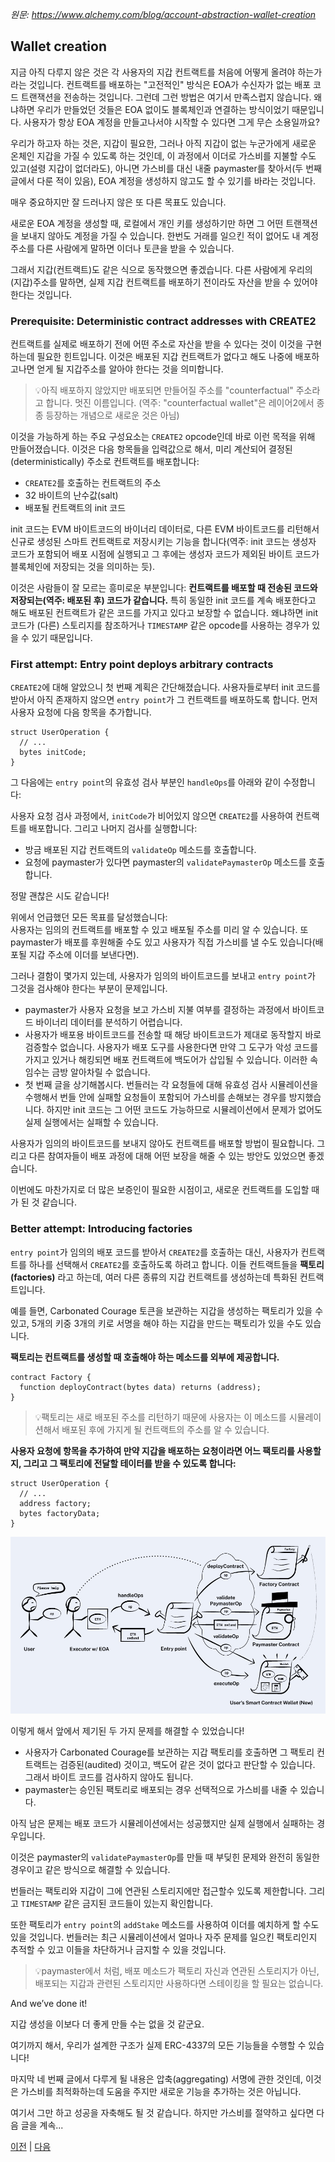 *원문: https://www.alchemy.com/blog/account-abstraction-wallet-creation*

## Wallet creation

지금 아직 다루지 않은 것은 각 사용자의 지갑 컨트랙트를 처음에 어떻게 올려야 하는가라는 것입니다.
컨트랙트를 배포하는 "고전적인" 방식은 EOA가 수신자가 없는 배포 코드 트랜잭션을 전송하는 것입니다. 그런데 그런 방법은 여기서 
만족스럽지 않습니다. 왜냐하면 우리가 만들었던 것들은 EOA 없이도 블록체인과 연결하는 방식이었기 때문입니다. 
사용자가 항상 EOA 계정을 만들고나서야 시작할 수 있다면 그게 무슨 소용일까요? 

우리가 하고자 하는 것은, 지갑이 필요한, 그러나 아직 지갑이 없는 누군가에게 새로운 온체인 지갑을 가질 수 있도록 
하는 것인데, 이 과정에서 이더로 가스비를 지불할 수도 있고(설령 지갑이 없더라도), 아니면 가스비를 대신 내줄 paymaster를 찾아서(두 번째 글에서 다룬 적이 있음), 
EOA 계정을 생성하지 않고도 할 수 있기를 바라는 것입니다.

매우 중요하지만 잘 드러나지 않은 또 다른 목표도 있습니다. 

새로운 EOA 계정을 생성할 때, 로컬에서 개인 키를 생성하기만 하면 그 어떤 트랜잭션을 보내지 않아도 계정을 가질 수 있습니다. 
한번도 거래를 일으킨 적이 없어도 내 계정 주소를 다른 사람에게 말하면 이더나 토큰을 받을 수 있습니다. 

그래서 지갑(컨트랙트)도 같은 식으로 동작했으면 좋겠습니다. 다른 사람에게 우리의 (지갑)주소를 말하면, 실제 지갑 컨트랙트를 배포하기 전이라도 
자산을 받을 수 있어야 한다는 것입니다.

### Prerequisite: Deterministic contract addresses with CREATE2

컨트랙트를 실제로 배포하기 전에 어떤 주소로 자산을 받을 수 있다는 것이 이것을 구현하는데 필요한 힌트입니다. 이것은 배포된 
지갑 컨트랙트가 없다고 해도 나중에 배포하고나면 얻게 될 지갑주소를 알아야 한다는 것을 의미합니다.

>💡아직 배포하지 않았지만 배포되면 만들어질 주소를 "counterfactual" 주소라고 합니다. 멋진 이름입니다.
(역주: "counterfactual wallet"은 레이어2에서 종종 등장하는 개념으로 새로운 것은 아님)

이것을 가능하게 하는 주요 구성요소는 `CREATE2` opcode인데 바로 이런 목적을 위해 만들어졌습니다. 이것은 다음 항목들을 입력값으로 해서, 미리 계산되어 결정된(deterministically) 
주소로 컨트랙트를 배포합니다:

- `CREATE2`를 호출하는 컨트랙트의 주소
- 32 바이트의 난수값(salt)
- 배포될 컨트랙트의 init 코드

init 코드는 EVM 바이트코드의 바이너리 데이터로, 다른 EVM 바이트코드를 리턴해서 신규로 생성된 스마트 컨트랙트로 저장시키는 
기능을 합니다(역주: init 코드는 생성자 코드가 포함되어 배포 시점에 실행되고 그 후에는 생성자 코드가 제외된 바이트 코드가 블록체인에 저장되는 것을 의미하는 듯).

이것은 사람들이 잘 모르는 흥미로운 부분입니다: **컨트랙트를 배포할 때 전송된 코드와 저장되는(역주: 배포된 후) 코드가 같습니다.**
특히 동일한 init 코드를 계속 배포한다고 해도 배포된 컨트랙트가 같은 코드를 가지고 있다고 보장할 수 없습니다. 왜냐하면 init 코드가 (다른) 스토리지를 참조하거나 
`TIMESTAMP` 같은 opcode를 사용하는 경우가 있을 수 있기 때문입니다.

### First attempt: Entry point deploys arbitrary contracts

`CREATE2`에 대해 알았으니 첫 번째 계획은 간단해졌습니다. 사용자들로부터 init 코드를 받아서 아직 존재하지 않으면 `entry point`가 그 컨트랙트를 배포하도록 합니다. 
먼저 사용자 요청에 다음 항목을 추가합니다.

```solidity
struct UserOperation {
  // ...
  bytes initCode;
}
```

그 다음에는 `entry point`의 유효성 검사 부분인 `handleOps`를 아래와 같이 수정합니다:

사용자 요청 검사 과정에서, `initCode`가 비어있지 않으면 `CREATE2`를 사용하여 컨트랙트를 배포합니다. 그리고 나머지 검사를 실행합니다:

- 방금 배포된 지갑 컨트랙트의 `validateOp` 메소드를 호출합니다.
- 요청에 paymaster가 있다면 paymaster의 `validatePaymasterOp` 메소드를 호출합니다. 

정말 괜찮은 시도 같습니다!

위에서 언급했던 모든 목표를 달성했습니다:  
사용자는 임의의 컨트랙트를 배포할 수 있고 배포될 주소를 미리 알 수 있습니다. 또 paymaster가 배포를 후원해줄 수도 
있고 사용자가 직접 가스비를 낼 수도 있습니다(배포될 지갑 주소에 이더를 보낸다면).

그러나 결함이 몇가지 있는데, 사용자가 임의의 바이트코드를 보내고 `entry point`가 그것을 검사해야 한다는 부분이 문제입니다. 

- paymaster가 사용자 요청을 보고 가스비 지불 여부를 결정하는 과정에서 바이트코드 바이너리 데이터를 분석하기 어렵습니다.
- 사용자가 배포용 바이트코드를 전송할 때 해당 바이트코드가 제대로 동작할지 바로 검증할수 없습니다. 사용자가 배포 도구를 사용한다면 
만약 그 도구가 악성 코드를 가지고 있거나 해킹되면 배포 컨트랙트에 백도어가 삽입될 수 있습니다. 이러한 속임수는 금방 알아차릴 수 없습니다. 
- 첫 번째 글을 상기해봅시다. 번들러는 각 요청들에 대해 유효성 검사 시뮬레이션을 수행해서 번들 안에 실패할 요청들이 
포함되어 가스비를 손해보는 경우를 방지했습니다. 하지만 init 코드는 그 어떤 코드도 가능하므로 시뮬레이션에서 문제가 없어도 실제 실행에서는 실패할 수 있습니다.

사용자가 임의의 바이트코드를 보내지 않아도 컨트랙트를 배포할 방법이 필요합니다. 그리고 다른 참여자들이 배포 과정에 대해 
어떤 보장을 해줄 수 있는 방안도 있었으면 좋겠습니다. 

이번에도 마찬가지로 더 많은 보증인이 필요한 시점이고, 새로운 컨트랙트를 도입할 때가 된 것 같습니다.

### Better attempt: Introducing factories

`entry point`가 임의의 배포 코드를 받아서 `CREATE2`를 호출하는 대신, 사용자가 컨트랙트를 하나를 선택해서 `CREATE2`를 
호출하도록 하려고 합니다. 이들 컨트랙트들을 **팩토리(factories)** 라고 하는데, 여러 다른 종류의 지갑 컨트랙트를 생성하는데 특화된 컨트랙트입니다. 

예를 들면, Carbonated Courage 토큰을 보관하는 지갑을 생성하는 팩토리가 있을 수 있고, 5개의 키중 3개의 키로 서명을 해야 하는 
지갑을 만드는 팩토리가 있을 수도 있습니다.

**팩토리는 컨트랙트를 생성할 때 호출해야 하는 메소드를 외부에 제공합니다.** 

```solidity
contract Factory {
  function deployContract(bytes data) returns (address);
}
```
>💡팩토리는 새로 배포된 주소를 리턴하기 때문에 사용자는 이 메소드를 시뮬레이션해서 배포된 후에 가지게 될 컨트랙트의 주소를 알 수 있습니다.

**사용자 요청에 항목을 추가하여 만약 지갑을 배포하는 요청이라면 어느 팩토리를 사용할지, 그리고 그 팩토리에 전달할 테이터를 받을 수 있도록 합니다:**

```solidity
struct UserOperation {
  // ...
  address factory;
  bytes factoryData;
}
```

![3-1.png](../img/3-1.png)

이렇게 해서 앞에서 제기된 두 가지 문제를 해결할 수 있었습니다!

- 사용자가 Carbonated Courage를 보관하는 지갑 팩토리를 호출하면 그 팩토리 컨트랙트는 검증된(audited) 것이고, 백도어 같은 것이 
없다고 판단할 수 있습니다. 그래서 바이트 코드를 검사하지 않아도 됩니다.
- paymaster는 승인된 팩토리로 배포되는 경우 선택적으로 가스비를 내줄 수 있습니다.

아직 남은 문제는 배포 코드가 시뮬레이션에서는 성공했지만 실제 실행에서 실패하는 경우입니다.

이것은 paymaster의 `validatePaymasterOp`를 만들 때 부딪힌 문제와 완전히 동일한 경우이고 같은 방식으로 해결할 수 있습니다.

번들러는 팩토리와 지갑이 그에 연관된 스토리지에만 접근할수 있도록 제한합니다. 그리고 `TIMESTAMP` 같은 금지된 코드들이 
있는지 확인합니다.

또한 팩토리가 `entry point`의 `addStake` 메소드를 사용하여 이더를 예치하게 할 수도 있을 것입니다. 번들러는 
최근 시뮬레이션에서 얼마나 자주 문제를 일으킨 팩토리인지 추적할 수 있고 이들을 차단하거나 금지할 수 있을 것입니다. 

>💡paymaster에서 처럼, 배포 메소드가 팩토리 자신과 연관된 스토리지가 아닌, 배포되는 지갑과 관련된 스토리지만 사용하다면 스테이킹을 할 필요는 없습니다. 

And we’ve done it!

지갑 생성을 이보다 더 좋게 만들 수는 없을 것 같군요.

여기까지 해서, 우리가 설계한 구조가 실제 ERC-4337의 모든 기능들을 수행할 수 있습니다!

마지막 네 번째 글에서 다루게 될 내용은 압축(aggregating) 서명에 관한 것인데, 이것은 가스비를 최적화하는데 도움을 
주지만 새로운 기능을 추가하는 것은 아닙니다.

여기서 그만 하고 성공을 자축해도 될 것 같습니다. 하지만 가스비를 절약하고 싶다면 다음 글을 계속...


[이전](./2.md) | [다음](./4.md)